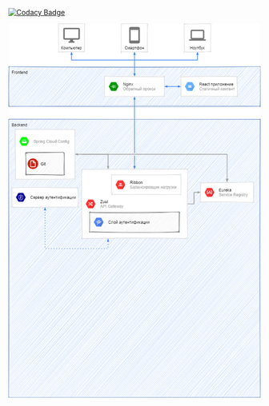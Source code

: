 [![Codacy Badge](https://app.codacy.com/project/badge/Grade/dc6a6cce8e684c78acaf70712d515b02?branch=development)](https://www.codacy.com/manual/peshkovdenis1985/collaborative-notes-app-backend/dashboard?utm_source=github.com&amp;utm_medium=referral&amp;utm_content=DenPeshkov/collaborative-notes-app-backend&amp;utm_campaign=Badge_Grade)


![архитектура](microservices.png)
